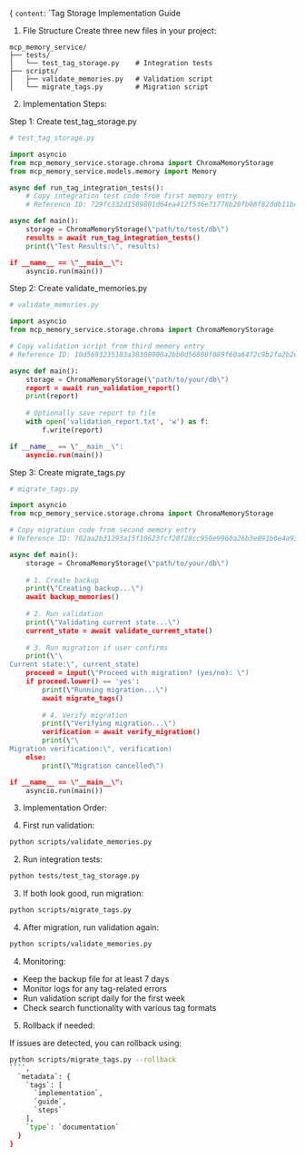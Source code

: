 {
  `content`: `Tag Storage Implementation Guide

1. File Structure
Create three new files in your project:

```
mcp_memory_service/
├── tests/
│   └── test_tag_storage.py    # Integration tests
├── scripts/
│   ├── validate_memories.py   # Validation script
│   └── migrate_tags.py        # Migration script
```

2. Implementation Steps:

Step 1: Create test_tag_storage.py
```python
# test_tag_storage.py

import asyncio
from mcp_memory_service.storage.chroma import ChromaMemoryStorage
from mcp_memory_service.models.memory import Memory

async def run_tag_integration_tests():
    # Copy integration test code from first memory entry
    # Reference ID: 729fc332d1589801d64ea412f536e71778b20fb08f82ddb11bd2e1fb1a38e8cb

async def main():
    storage = ChromaMemoryStorage(\"path/to/test/db\")
    results = await run_tag_integration_tests()
    print(\"Test Results:\", results)

if __name__ == \"__main__\":
    asyncio.run(main())
```

Step 2: Create validate_memories.py
```python
# validate_memories.py

import asyncio
from mcp_memory_service.storage.chroma import ChromaMemoryStorage

# Copy validation script from third memory entry
# Reference ID: 10d5693235183a38308900a2bb0d56808f089f60a6472c9b2fa2b2edecd33a5b

async def main():
    storage = ChromaMemoryStorage(\"path/to/your/db\")
    report = await run_validation_report()
    print(report)
    
    # Optionally save report to file
    with open('validation_report.txt', 'w') as f:
        f.write(report)

if __name__ == \"__main__\":
    asyncio.run(main())
```

Step 3: Create migrate_tags.py
```python
# migrate_tags.py

import asyncio
from mcp_memory_service.storage.chroma import ChromaMemoryStorage

# Copy migration code from second memory entry
# Reference ID: 702aa2b31293a15f10623fcf28f28cc950e9960a26b3e891b0e4a938b7f9de53

async def main():
    storage = ChromaMemoryStorage(\"path/to/your/db\")
    
    # 1. Create backup
    print(\"Creating backup...\")
    await backup_memories()
    
    # 2. Run validation
    print(\"Validating current state...\")
    current_state = await validate_current_state()
    
    # 3. Run migration if user confirms
    print(\"\
Current state:\", current_state)
    proceed = input(\"Proceed with migration? (yes/no): \")
    if proceed.lower() == 'yes':
        print(\"Running migration...\")
        await migrate_tags()
        
        # 4. Verify migration
        print(\"Verifying migration...\")
        verification = await verify_migration()
        print(\"\
Migration verification:\", verification)
    else:
        print(\"Migration cancelled\")

if __name__ == \"__main__\":
    asyncio.run(main())
```

3. Implementation Order:

1. First run validation:
```bash
python scripts/validate_memories.py
```

2. Run integration tests:
```bash
python tests/test_tag_storage.py
```

3. If both look good, run migration:
```bash
python scripts/migrate_tags.py
```

4. After migration, run validation again:
```bash
python scripts/validate_memories.py
```

4. Monitoring:

- Keep the backup file for at least 7 days
- Monitor logs for any tag-related errors
- Run validation script daily for the first week
- Check search functionality with various tag formats

5. Rollback if needed:

If issues are detected, you can rollback using:
```bash
python scripts/migrate_tags.py --rollback
````,
  `metadata`: {
    `tags`: [
      `implementation`,
      `guide`,
      `steps`
    ],
    `type`: `documentation`
  }
}